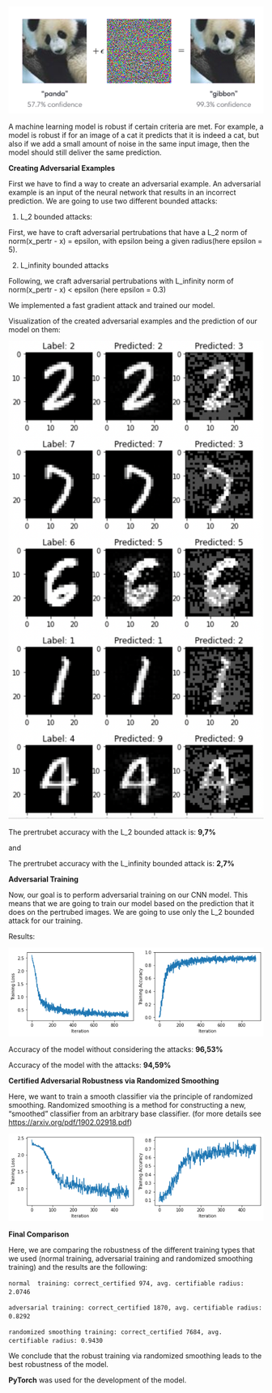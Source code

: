 <img src="robustness.png" width="1000">

A machine learning model is robust if certain criteria are met. For example, a model is robust if for an image of a cat it predicts that it is indeed a cat, but also if we add a small amount of noise in the same input image, then the model should still deliver the same prediction.



**Creating Adversarial Examples** 

First we have to find a way to create an adversarial example. An adversarial example is an input of the neural network that results in an incorrect prediction. We are going to use two different bounded attacks:

1. L_2 bounded attacks:

First, we have to craft adversarial pertrubations that have a L_2 norm of norm(x_pertr - x) = epsilon, with epsilon being a given radius(here epsilon = 5).

2. L_infinity bounded attacks

Following, we craft adversarial pertrubations with L_infinity norm of norm(x_pertr - x) < epsilon (here epsilon = 0.3)

We implemented a fast gradient attack and trained our model. 

Visualization of the created adversarial examples and the prediction of our model on them:

<img src="creating-adv-ex.png" width="600">

The prertrubet accuracy with the L_2 bounded attack is: **9,7%**

and

The prertrubet accuracy with the L_infinity bounded attack is: **2,7%**

**Adversarial Training**

Now, our goal is to perform adversarial training on our CNN model. This means that we are going to train our model based on the prediction that it does on the pertrubed images. We are going to use only the L_2 bounded attack for our training.

Results:

<img src="training_result.png" width="600">


Accuracy of the model without considering the attacks: **96,53%**


Accuracy of the model with the attacks: **94,59%**


  
**Certified Adversarial Robustness via Randomized Smoothing** 

Here, we want to train a smooth classifier via the principle of randomized smoothing.  Randomized smoothing is a method for constructing a new, “smoothed” classifier from an arbitrary base classifier. (for more details see https://arxiv.org/pdf/1902.02918.pdf)
  
![alt text](SmoothedClassifier.png)



**Final Comparison**

Here, we are comparing the robustness of the different training types that we used (normal training, adversarial training and randomized smoothing training) and the results are the following:

```normal  training: correct_certified 974, avg. certifiable radius: 2.0746```

```adversarial training: correct_certified 1870, avg. certifiable radius: 0.8292```

```randomized smoothing training: correct_certified 7684, avg. certifiable radius: 0.9430```

We conclude that the robust training via randomized smoothing leads to the best robustness of the model.



**PyTorch** was used for the development of the model.
